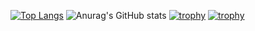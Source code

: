 
[![Top Langs](https://github-readme-stats.vercel.app/api/top-langs/?username=tankubopa777&layout=compact&theme=tokyonight)](https://github.com/anuraghazra/github-readme-stats)
![Anurag's GitHub stats](https://github-readme-stats.vercel.app/api?username=tankubopa777&show_icons=true&theme=tokyonight)
[![trophy](https://github-profile-trophy.vercel.app/?username=ryo-ma&row=2&column=3)](https://github.com/ryo-ma/github-profile-trophy)
[![trophy](https://github-profile-trophy.vercel.app/?username=ryo-ma&theme=onedark)](https://github.com/ryo-ma/github-profile-trophy)
<!--
**tankubopa777/tankubopa777** is a ✨ _special_ ✨ repository because its `README.md` (this file) appears on your GitHub profile.

Here are some ideas to get you started:

- 🔭 I’m currently working on ...[![GitHub Streak](https://github-readme-streak-stats.herokuapp.com/?user=DenverCoder1)](https://git.io/streak-stats)
- 🌱 I’m currently learning ...
- 👯 I’m looking to collaborate on ...
- 🤔 I’m looking for help with ...
- 💬 Ask me about ...
- 📫 How to reach me: ...
- 😄 Pronouns: ...
- ⚡ Fun fact: ...
-->
